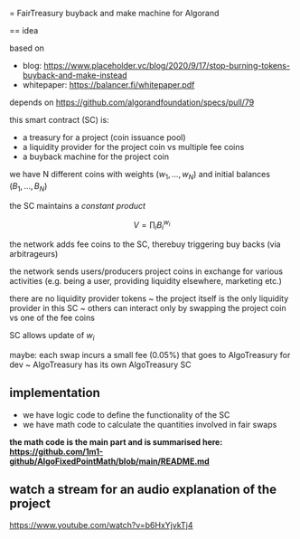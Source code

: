 = FairTreasury
buyback and make machine for Algorand

== idea

based on
- blog: https://www.placeholder.vc/blog/2020/9/17/stop-burning-tokens-buyback-and-make-instead
- whitepaper: https://balancer.fi/whitepaper.pdf

depends on
https://github.com/algorandfoundation/specs/pull/79

this smart contract (SC) is:
- a treasury for a project (coin issuance pool)
- a liquidity provider for the project coin vs multiple fee coins
- a buyback machine for the project coin

we have N different coins with weights $(w_1, ..., w_N)$ and initial balances $(B_1, ..., B_N)$

the SC maintains a *constant product* 

$$V = \prod_{i} B_i^{w_i}$$

the network adds fee coins to the SC, therebuy triggering buy backs (via arbitrageurs)

the network sends users/producers project coins in exchange for various activities (e.g. being a user, providing liquidity elsewhere, marketing etc.)

there are no liquidity provider tokens ~ the project itself is the only liquidity provider in this SC 
~ others can interact only by swapping the project coin vs one of the fee coins

SC allows update of $w_i$

maybe: each swap incurs a small fee (0.05%) that goes to AlgoTreasury for dev ~ AlgoTreasury has its own AlgoTreasury SC

## implementation

- we have logic code to define the functionality of the SC
- we have math code to calculate the quantities involved in fair swaps

**the math code is the main part and is summarised here: https://github.com/1m1-github/AlgoFixedPointMath/blob/main/README.md**

## watch a stream for an audio explanation of the project
https://www.youtube.com/watch?v=b6HxYjvkTj4
